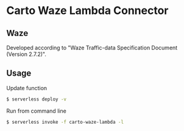 # Carto Waze Lambda Connector

## Waze
Developed according to "Waze Traffic-data Specification Document (Version 2.7.2)".

## Usage

Update function

```bash
$ serverless deploy -v
```

Run from command line

```bash
$ serverless invoke -f carto-waze-lambda -l
```